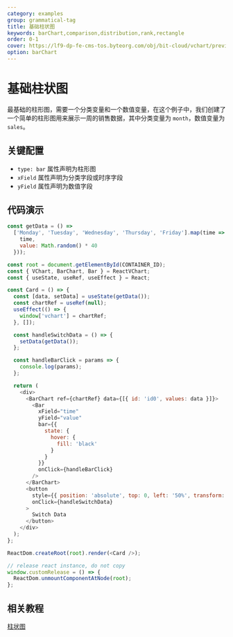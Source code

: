 ```yaml
---
category: examples
group: grammatical-tag
title: 基础柱状图
keywords: barChart,comparison,distribution,rank,rectangle
order: 0-1
cover: https://lf9-dp-fe-cms-tos.byteorg.com/obj/bit-cloud/vchart/preview/bar-chart/basic-column.png
option: barChart
---
```


# 基础柱状图

最基础的柱形图，需要一个分类变量和一个数值变量，在这个例子中，我们创建了一个简单的柱形图用来展示一周的销售数据，其中分类变量为 `month`，数值变量为 `sales`。

## 关键配置

- `type: bar` 属性声明为柱形图
- `xField` 属性声明为分类字段或时序字段
- `yField` 属性声明为数值字段

## 代码演示

```javascript livedemo template=react-vchart
const getData = () =>
  ['Monday', 'Tuesday', 'Wednesday', 'Thursday', 'Friday'].map(time => ({
    time,
    value: Math.random() * 40
  }));

const root = document.getElementById(CONTAINER_ID);
const { VChart, BarChart, Bar } = ReactVChart;
const { useState, useRef, useEffect } = React;

const Card = () => {
  const [data, setData] = useState(getData());
  const chartRef = useRef(null);
  useEffect(() => {
    window['vchart'] = chartRef;
  }, []);

  const handleSwitchData = () => {
    setData(getData());
  };

  const handleBarClick = params => {
    console.log(params);
  };

  return (
    <div>
      <BarChart ref={chartRef} data={[{ id: 'id0', values: data }]}>
        <Bar
          xField="time"
          yField="value"
          bar={{
            state: {
              hover: {
                fill: 'black'
              }
            }
          }}
          onClick={handleBarClick}
        />
      </BarChart>
      <button
        style={{ position: 'absolute', top: 0, left: '50%', transform: 'translate(-50%, 0)' }}
        onClick={handleSwitchData}
      >
        Switch Data
      </button>
    </div>
  );
};

ReactDom.createRoot(root).render(<Card />);

// release react instance, do not copy
window.customRelease = () => {
  ReactDom.unmountComponentAtNode(root);
};
```

## 相关教程

[柱状图](link)
